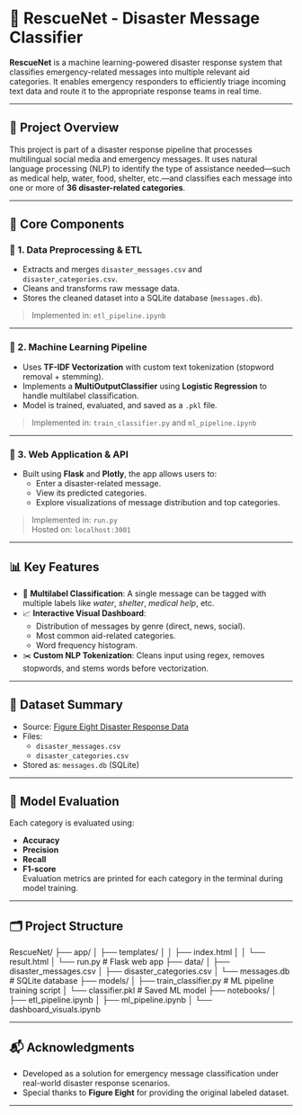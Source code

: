 # 🚨 RescueNet - Disaster Message Classifier

**RescueNet** is a machine learning-powered disaster response system that classifies emergency-related messages into multiple relevant aid categories. It enables emergency responders to efficiently triage incoming text data and route it to the appropriate response teams in real time.

---

## 📘 Project Overview

This project is part of a disaster response pipeline that processes multilingual social media and emergency messages. It uses natural language processing (NLP) to identify the type of assistance needed—such as medical help, water, food, shelter, etc.—and classifies each message into one or more of **36 disaster-related categories**.

---

## 🧠 Core Components

### 🔹 1. Data Preprocessing & ETL
- Extracts and merges `disaster_messages.csv` and `disaster_categories.csv`.
- Cleans and transforms raw message data.
- Stores the cleaned dataset into a SQLite database (`messages.db`).

> Implemented in: `etl_pipeline.ipynb`

---

### 🔹 2. Machine Learning Pipeline
- Uses **TF-IDF Vectorization** with custom text tokenization (stopword removal + stemming).
- Implements a **MultiOutputClassifier** using **Logistic Regression** to handle multilabel classification.
- Model is trained, evaluated, and saved as a `.pkl` file.

> Implemented in: `train_classifier.py` and `ml_pipeline.ipynb`

---

### 🔹 3. Web Application & API
- Built using **Flask** and **Plotly**, the app allows users to:
  - Enter a disaster-related message.
  - View its predicted categories.
  - Explore visualizations of message distribution and top categories.

> Implemented in: `run.py`  
> Hosted on: `localhost:3001`

---

## 📊 Key Features

- 🔎 **Multilabel Classification**: A single message can be tagged with multiple labels like *water*, *shelter*, *medical help*, etc.
- 📈 **Interactive Visual Dashboard**:
  - Distribution of messages by genre (direct, news, social).
  - Most common aid-related categories.
  - Word frequency histogram.
- ✂️ **Custom NLP Tokenization**: Cleans input using regex, removes stopwords, and stems words before vectorization.

---

## 📂 Dataset Summary

- Source: [Figure Eight Disaster Response Data](https://appen.com/)
- Files:
  - `disaster_messages.csv`
  - `disaster_categories.csv`
- Stored as: `messages.db` (SQLite)

---

## 🧪 Model Evaluation

Each category is evaluated using:
- **Accuracy**
- **Precision**
- **Recall**
- **F1-score**  
Evaluation metrics are printed for each category in the terminal during model training.

---

## 🗂️ Project Structure

RescueNet/
├── app/
│ ├── templates/
│ │ ├── index.html
│ │ └── result.html
│ └── run.py # Flask web app
├── data/
│ ├── disaster_messages.csv
│ ├── disaster_categories.csv
│ └── messages.db # SQLite database
├── models/
│ ├── train_classifier.py # ML pipeline training script
│ └── classifier.pkl # Saved ML model
├── notebooks/
│ ├── etl_pipeline.ipynb
│ ├── ml_pipeline.ipynb
│ └── dashboard_visuals.ipynb



---

## 📬 Acknowledgments

- Developed as a solution for emergency message classification under real-world disaster response scenarios.
- Special thanks to **Figure Eight** for providing the original labeled dataset.

---

